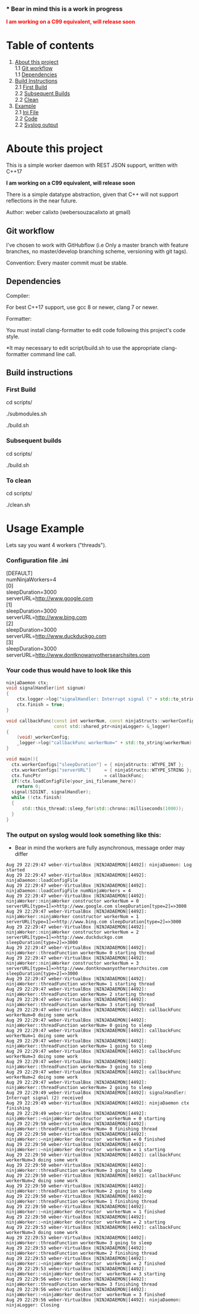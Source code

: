 ### * Bear in mind this is a work in progress  
<span style="color:red"> **I am working on a C99 equivalent, will release soon** </span>  
# Table of contents
1. [About this project](#about)  
  1.1 [Git workflow ](#git_workflow)  
  1.1 [Dependencies ](#dependencies)  
2. [Build Instructions](#build_instructions)  
  2.1 [First Build](#first_build)  
  2.2 [Subsequent Builds](#subsequent_builds)  
  2.2 [Clean](#clean)  
2. [Example](#usage_example)  
  2.1 [Ini File](#example_ini_file)  
  2.2 [Code](#example_code)  
  2.2 [Syslog output](#example_syslog)  

# Aboute this project <a name="about"></a>

This is a simple worker daemon with REST JSON support, written with C++17 <span style="color:red">  

**I am working on a C99 equivalent, will release soon** </span>  

There is a simple datatype abstraction, given that C++ will not support reflections in the near future.

Author: weber calixto (webersouzacalixto at gmail)

## Git workflow <a name="git_workflow"></a>

I've chosen to work with GitHubflow (i.e Only a master branch with feature branches, no master/develop branching scheme, versioning with git tags).

Convention: Every master commit must be stable.

## Dependencies <a name="dependencies"></a>

Compiler:

For best C++17 support, use gcc 8 or newer, clang 7 or newer.

Formatter:

You must install clang-formatter to edit code following this project's code style.

*It may necessary to edit script/build.sh to use the appropriate clang-formatter command line call.

## Build instructions <a name="build_instructions"></a>

### First Build <a name="first_build"></a>

cd scripts/

./submodules.sh

./build.sh

### Subsequent builds <a name="subsequent_builds"></a>

cd scripts/

./build.sh

### To clean <a name="clean"></a>

cd scripts/

./clean.sh
 
# Usage Example <a name="usage_example"></a>
Lets say you want 4 workers ("threads").
### Configuration file .ini <a name="example_ini_file"></a>

[DEFAULT]  
numNinjaWorkers=4  
[0]  
sleepDuration=3000  
serverURL=http://www.google.com  
[1]  
sleepDuration=3000  
serverURL=http://www.bing.com  
[2]  
sleepDuration=3000  
serverURL=http://www.duckduckgo.com  
[3]  
sleepDuration=3000  
serverURL=http://www.dontknowanyothersearchsites.com  

### Your code thus would have to look like this <a name="example_code"></a>

```C++
ninjaDaemon ctx;
void signalHandler(int signum)
{
    ctx.logger->log("signalHandler: Interrupt signal (" + std::to_string(signum) + ") received");
    ctx.finish = true;
}

void callbackFunc(const int workerNum, const ninjaStructs::workerConfigMap &_workerConfig,
                  const std::shared_ptr<ninjaLogger> &_logger)
{
    (void)_workerConfig;
    _logger->log("callbackFunc workerNum=" + std::to_string(workerNum) + " doing some work");
}

void main(){
  ctx.workerConfigs["sleepDuration"] = { ninjaStructs::WTYPE_INT };
  ctx.workerConfigs["serverURL"]     = { ninjaStructs::WTYPE_STRING };
  ctx.funcPtr                        = callbackFunc;
  if(!ctx.loadConfigFile(your_ini_filename_here))
    return 0;
  signal(SIGINT, signalHandler);
  while (!ctx.finish)
  {
      std::this_thread::sleep_for(std::chrono::milliseconds(1000));
  }
}
```
### The output on syslog would look something like this: <a name="example_syslog"></a>
* Bear in mind the workers are fully asynchronous, message order may differ
```
Aug 29 22:29:47 weber-VirtualBox |NINJADAEMON|[4492]: ninjaDaemon: Log started
Aug 29 22:29:47 weber-VirtualBox |NINJADAEMON|[4492]: ninjaDaemon::loadConfigFile
Aug 29 22:29:47 weber-VirtualBox |NINJADAEMON|[4492]: ninjaDaemon::loadConfigFile numNinjaWorkers = 4
Aug 29 22:29:47 weber-VirtualBox |NINJADAEMON|[4492]: ninjaWorker::ninjaWorker constructor workerNum = 0  serverURL[type=1]=>http://www.google.com sleepDuration[type=2]=>3000
Aug 29 22:29:47 weber-VirtualBox |NINJADAEMON|[4492]: ninjaWorker::ninjaWorker constructor workerNum = 1  serverURL[type=1]=>http://www.bing.com sleepDuration[type=2]=>3000
Aug 29 22:29:47 weber-VirtualBox |NINJADAEMON|[4492]: ninjaWorker::ninjaWorker constructor workerNum = 2  serverURL[type=1]=>http://www.duckduckgo.com sleepDuration[type=2]=>3000
Aug 29 22:29:47 weber-VirtualBox |NINJADAEMON|[4492]: ninjaWorker::threadFunction workerNum= 0 starting thread
Aug 29 22:29:47 weber-VirtualBox |NINJADAEMON|[4492]: ninjaWorker::ninjaWorker constructor workerNum = 3  serverURL[type=1]=>http://www.dontknowanyothersearchsites.com sleepDuration[type=2]=>3000
Aug 29 22:29:47 weber-VirtualBox |NINJADAEMON|[4492]: ninjaWorker::threadFunction workerNum= 1 starting thread
Aug 29 22:29:47 weber-VirtualBox |NINJADAEMON|[4492]: ninjaWorker::threadFunction workerNum= 2 starting thread
Aug 29 22:29:47 weber-VirtualBox |NINJADAEMON|[4492]: ninjaWorker::threadFunction workerNum= 3 starting thread
Aug 29 22:29:47 weber-VirtualBox |NINJADAEMON|[4492]: callbackFunc workerNum=0 doing some work
Aug 29 22:29:47 weber-VirtualBox |NINJADAEMON|[4492]: ninjaWorker::threadFunction workerNum= 0 going to sleep
Aug 29 22:29:47 weber-VirtualBox |NINJADAEMON|[4492]: callbackFunc workerNum=1 doing some work
Aug 29 22:29:47 weber-VirtualBox |NINJADAEMON|[4492]: ninjaWorker::threadFunction workerNum= 1 going to sleep
Aug 29 22:29:47 weber-VirtualBox |NINJADAEMON|[4492]: callbackFunc workerNum=3 doing some work
Aug 29 22:29:47 weber-VirtualBox |NINJADAEMON|[4492]: ninjaWorker::threadFunction workerNum= 3 going to sleep
Aug 29 22:29:47 weber-VirtualBox |NINJADAEMON|[4492]: callbackFunc workerNum=2 doing some work
Aug 29 22:29:47 weber-VirtualBox |NINJADAEMON|[4492]: ninjaWorker::threadFunction workerNum= 2 going to sleep
Aug 29 22:29:49 weber-VirtualBox |NINJADAEMON|[4492]: signalHandler: Interrupt signal (2) received
Aug 29 22:29:49 weber-VirtualBox |NINJADAEMON|[4492]: ninjaDaemon ctx finishing
Aug 29 22:29:49 weber-VirtualBox |NINJADAEMON|[4492]: ninjaWorker::~ninjaWorker destructor  workerNum = 0 starting
Aug 29 22:29:50 weber-VirtualBox |NINJADAEMON|[4492]: ninjaWorker::threadFunction workerNum= 0 finishing thread
Aug 29 22:29:50 weber-VirtualBox |NINJADAEMON|[4492]: ninjaWorker::~ninjaWorker destructor  workerNum = 0 finished
Aug 29 22:29:50 weber-VirtualBox |NINJADAEMON|[4492]: ninjaWorker::~ninjaWorker destructor  workerNum = 1 starting
Aug 29 22:29:50 weber-VirtualBox |NINJADAEMON|[4492]: callbackFunc workerNum=3 doing some work
Aug 29 22:29:50 weber-VirtualBox |NINJADAEMON|[4492]: ninjaWorker::threadFunction workerNum= 3 going to sleep
Aug 29 22:29:50 weber-VirtualBox |NINJADAEMON|[4492]: callbackFunc workerNum=2 doing some work
Aug 29 22:29:50 weber-VirtualBox |NINJADAEMON|[4492]: ninjaWorker::threadFunction workerNum= 2 going to sleep
Aug 29 22:29:50 weber-VirtualBox |NINJADAEMON|[4492]: ninjaWorker::threadFunction workerNum= 1 finishing thread
Aug 29 22:29:50 weber-VirtualBox |NINJADAEMON|[4492]: ninjaWorker::~ninjaWorker destructor  workerNum = 1 finished
Aug 29 22:29:50 weber-VirtualBox |NINJADAEMON|[4492]: ninjaWorker::~ninjaWorker destructor  workerNum = 2 starting
Aug 29 22:29:53 weber-VirtualBox |NINJADAEMON|[4492]: callbackFunc workerNum=3 doing some work
Aug 29 22:29:53 weber-VirtualBox |NINJADAEMON|[4492]: ninjaWorker::threadFunction workerNum= 3 going to sleep
Aug 29 22:29:53 weber-VirtualBox |NINJADAEMON|[4492]: ninjaWorker::threadFunction workerNum= 2 finishing thread
Aug 29 22:29:53 weber-VirtualBox |NINJADAEMON|[4492]: ninjaWorker::~ninjaWorker destructor  workerNum = 2 finished
Aug 29 22:29:53 weber-VirtualBox |NINJADAEMON|[4492]: ninjaWorker::~ninjaWorker destructor  workerNum = 3 starting
Aug 29 22:29:56 weber-VirtualBox |NINJADAEMON|[4492]: ninjaWorker::threadFunction workerNum= 3 finishing thread
Aug 29 22:29:56 weber-VirtualBox |NINJADAEMON|[4492]: ninjaWorker::~ninjaWorker destructor  workerNum = 3 finished
Aug 29 22:29:56 weber-VirtualBox |NINJADAEMON|[4492]: ninjaDaemon: ninjaLogger: Closing

```
